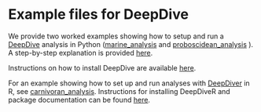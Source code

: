 # Example files for DeepDive

We provide two worked examples showing how to setup and run a [DeepDive](https://github.com/DeepDive-project/deepdive) analysis in Python ([marine_analysis](https://github.com/DeepDive-project/example_files/tree/main/marine_analysis) and [proboscidean_analysis](https://github.com/DeepDive-project/example_files/tree/main/proboscidean_analysis) ). A step-by-step explanation is provided [here](https://github.com/DeepDive-project/example_files/tree/main/marine_analysis).

Instructions on how to install DeepDive are available [here](https://github.com/DeepDive-project/deepdive/blob/main/README.md#installing-deepdive-in-a-virtual-environment).

For an example showing how to set up and run analyses with [DeepDiver](https://github.com/DeepDive-project/DeepDiveR) in R, see [carnivoran_analysis](https://github.com/DeepDive-project/example_files/tree/main/carnivoran_analysis). Instructions for installing DeepDiveR and package documentation can be found [here](https://github.com/DeepDive-project/DeepDiveR).
